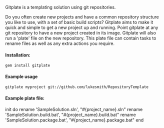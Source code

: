 Gitplate is a templating solution using git repositories.

Do you often create new projects and have a common repository structure you like to use, with a set of basic build
scripts? Gitplate aims to make it quick and simple to get a new project up and running. Point gitplate at any git
repository to have a new project created in its image. Gitplate will also run a 'plate' file on the new
repository. This plate file can contain tasks to rename files as well as any extra actions you require.

#### Installation:
    gem install gitplate


#### Example usage
    gitplate myproject git://github.com/lukesmith/RepositoryTemplate


#### Example plate file:
init do
    rename 'SampleSolution.sln', "#{project_name}.sln"
    rename 'SampleSolution.build.bat', "#{project_name}.build.bat"
    rename 'SampleSolution.package.bat', "#{project_name}.package.bat"
end